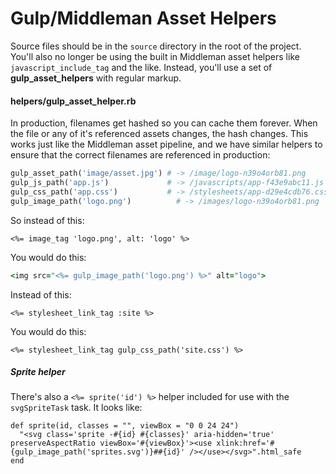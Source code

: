 # Gulp/Middleman Asset Helpers

Source files should be in the `source` directory in the root of the project. You'll also no longer be using the built in Middleman asset helpers like `javascript_include_tag` and the like. Instead, you'll use a set of **gulp_asset_helpers** with regular markup.

#### helpers/gulp_asset_helper.rb
In production, filenames get hashed so you can cache them forever. When the file or any of it's referenced assets changes, the hash changes. This works just like the Middleman asset pipeline, and we have similar helpers to ensure that the correct filenames are referenced in production:

```ruby
gulp_asset_path('image/asset.jpg') # -> /image/logo-n39o4orb81.png
gulp_js_path('app.js')             # -> /javascripts/app-f43e9abc11.js
gulp_css_path('app.css')           # -> /stylesheets/app-d29e4cdb76.css
gulp_image_path('logo.png')          # -> /images/logo-n39o4orb81.png
```

So instead of this:
```erb
<%= image_tag 'logo.png', alt: 'logo' %>
```

You would do this:
```ruby
<img src="<%= gulp_image_path('logo.png') %>" alt="logo">
```

Instead of this:
```erb
<%= stylesheet_link_tag :site %>
```

You would do this:
```erb
<%= stylesheet_link_tag gulp_css_path('site.css') %>
```

##### Sprite helper
There's also a `<%= sprite('id') %>` helper included for use with the `svgSpriteTask` task. It looks like:

```
def sprite(id, classes = "", viewBox = "0 0 24 24")
  "<svg class='sprite -#{id} #{classes}' aria-hidden='true' preserveAspectRatio viewBox='#{viewBox}'><use xlink:href='#{gulp_image_path('sprites.svg')}##{id}' /></use></svg>".html_safe
end
```
